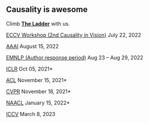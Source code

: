 ## Causality is awesome

Climb [**The Ladder**](https://causalityforcomputervision.github.io/) with us.

[ECCV Workshop (2nd Causality in Vision)](https://www.causalityinvision.com/submission.html) July 22, 2022

[AAAI](https://aaai.org/Conferences/AAAI-23/aaai23call/) August 15, 2022

[EMNLP (Author response period)](https://2022.emnlp.org/calls/main_conference_papers/) Aug 23 – Aug 29, 2022

[ICLR](https://www.iclr.cc/Conferences/2023/CallForPapers) Oct 05, 2021*

[ACL](https://www.2022.aclweb.org/callpapers) November 15, 2021*

[CVPR](https://cvpr.info/Conferences/2023/Timeline) November 18, 2021*

[NAACL](https://2022.naacl.org/calls/papers/) January 15, 2022*

[ICCV](https://iccv2023.thecvf.com/submission.timeline-36800-2-12-8.php) March 8, 2023
